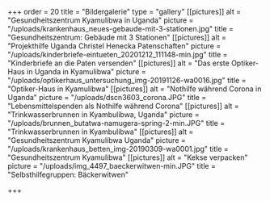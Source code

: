 +++
order = 20
title = "Bildergalerie"
type = "gallery"
[[pictures]]
alt = "Gesundheitszentrum Kyamulibwa in Uganda"
picture = "/uploads/krankenhaus_neues-gebaude-mit-3-stationen.jpg"
title = "Gesundheitszentrum: Gebäude mit 3 Stationen"
[[pictures]]
alt = "Projekthilfe Uganda Christel Henecka Patenschaften"
picture = "/uploads/kinderbriefe-eintueten_20201212_111148-min.jpg"
title = "Kinderbriefe an die Paten versenden"
[[pictures]]
alt = "Das erste Optiker-Haus in Uganda in Kyamulibwa"
picture = "/uploads/optikerhaus_untersuchung_img-20191126-wa0016.jpg"
title = "Optiker-Haus in Kyamulibwa"
[[pictures]]
alt = "Nothilfe während Corona in Uganda"
picture = "/uploads/dscn3603_corona.JPG"
title = "Lebensmittelspenden als Nothilfe während Corona"
[[pictures]]
alt = "Trinkwasserbrunnen in Kyambulibwa, Uganda"
picture = "/uploads/brunnen_butatwa-namugera-spring-2-min.JPG"
title = "Trinkwasserbrunnen in Kyambulibwa"
[[pictures]]
alt = "Gesundheitszentrum Kyamulibwa Uganda"
picture = "/uploads/krankenhaus_betten_img-20190309-wa0001.jpg"
title = "Gesundheitszentrum Kyamulibwa"
[[pictures]]
alt = "Kekse verpacken"
picture = "/uploads/img_4497_baeckerwitwen-min.JPG"
title = "Selbsthilfegruppen: Bäckerwitwen"

+++
